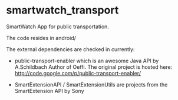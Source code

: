 smartwatch_transport
====================

SmartWatch App for public transportation.

The code resides in android/

The external dependencies are checked in currently:

- public-transport-enabler which is an awesome Java API by A.Schildbach Author of Oeffi. The original project is hosted here: http://code.google.com/p/public-transport-enabler/

- SmartExtensionAPI / SmartExtensionUtils are projects from the SmartExtension API by Sony